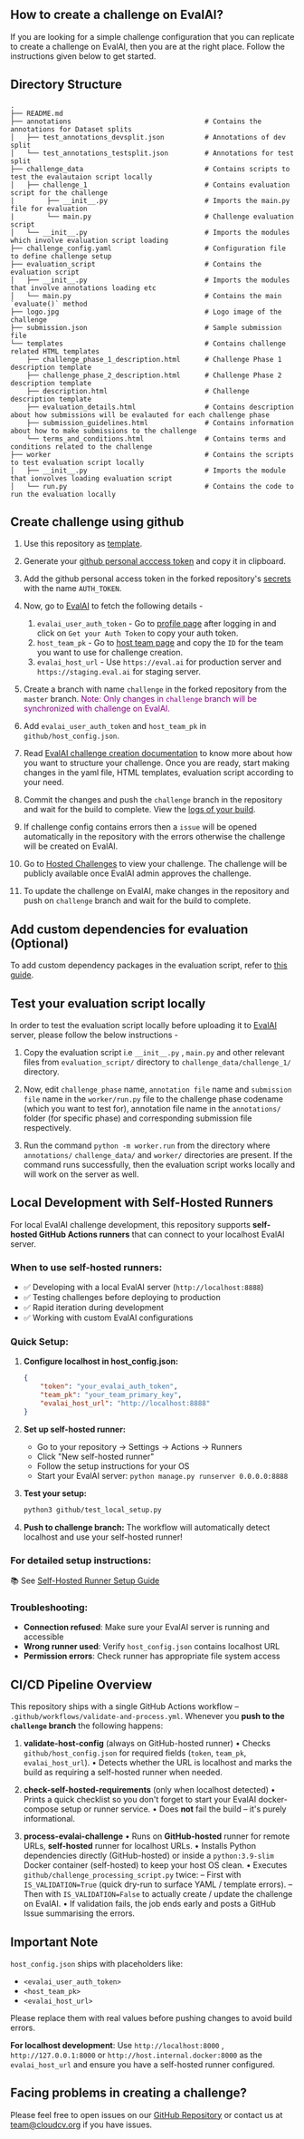 ## How to create a challenge on EvalAI?

If you are looking for a simple challenge configuration that you can replicate to create a challenge on EvalAI, then you are at the right place. Follow the instructions given below to get started.

## Directory Structure

```
.
├── README.md
├── annotations                                 # Contains the annotations for Dataset splits
│   ├── test_annotations_devsplit.json          # Annotations of dev split
│   └── test_annotations_testsplit.json         # Annotations for test split
├── challenge_data                              # Contains scripts to test the evalautaion script locally
│   ├── challenge_1                             # Contains evaluation script for the challenge
|        ├── __init__.py                        # Imports the main.py file for evaluation
|        └── main.py                            # Challenge evaluation script
│   └── __init__.py                             # Imports the modules which involve evaluation script loading
├── challenge_config.yaml                       # Configuration file to define challenge setup
├── evaluation_script                           # Contains the evaluation script
│   ├── __init__.py                             # Imports the modules that involve annotations loading etc
│   └── main.py                                 # Contains the main `evaluate()` method
├── logo.jpg                                    # Logo image of the challenge
├── submission.json                             # Sample submission file
└── templates                                   # Contains challenge related HTML templates
    ├── challenge_phase_1_description.html      # Challenge Phase 1 description template
    ├── challenge_phase_2_description.html      # Challenge Phase 2 description template
    ├── description.html                        # Challenge description template
    ├── evaluation_details.html                 # Contains description about how submissions will be evalauted for each challenge phase
    ├── submission_guidelines.html              # Contains information about how to make submissions to the challenge
    └── terms_and_conditions.html               # Contains terms and conditions related to the challenge
├── worker                                      # Contains the scripts to test evaluation script locally
│   ├── __init__.py                             # Imports the module that ionvolves loading evaluation script
│   └── run.py                                  # Contains the code to run the evaluation locally
```

## Create challenge using github

1. Use this repository as [template](https://docs.github.com/en/free-pro-team@latest/github/creating-cloning-and-archiving-repositories/creating-a-repository-from-a-template).

2. Generate your [github personal acccess token](https://docs.github.com/en/free-pro-team@latest/github/authenticating-to-github/creating-a-personal-access-token) and copy it in clipboard.

3. Add the github personal access token in the forked repository's [secrets](https://docs.github.com/en/free-pro-team@latest/actions/reference/encrypted-secrets#creating-encrypted-secrets-for-a-repository) with the name `AUTH_TOKEN`.

4. Now, go to [EvalAI](https://eval.ai) to fetch the following details -
   1. `evalai_user_auth_token` - Go to [profile page](https://eval.ai/web/profile) after logging in and click on `Get your Auth Token` to copy your auth token.
   2. `host_team_pk` - Go to [host team page](https://eval.ai/web/challenge-host-teams) and copy the `ID` for the team you want to use for challenge creation.
   3. `evalai_host_url` - Use `https://eval.ai` for production server and `https://staging.eval.ai` for staging server.

5. Create a branch with name `challenge` in the forked repository from the `master` branch.
<span style="color:purple">Note: Only changes in `challenge` branch will be synchronized with challenge on EvalAI.</span>

6. Add `evalai_user_auth_token` and `host_team_pk` in `github/host_config.json`.

7. Read [EvalAI challenge creation documentation](https://evalai.readthedocs.io/en/latest/configuration.html) to know more about how you want to structure your challenge. Once you are ready, start making changes in the yaml file, HTML templates, evaluation script according to your need.

8. Commit the changes and push the `challenge` branch in the repository and wait for the build to complete. View the [logs of your build](https://docs.github.com/en/free-pro-team@latest/actions/managing-workflow-runs/using-workflow-run-logs#viewing-logs-to-diagnose-failures).

9. If challenge config contains errors then a `issue` will be opened automatically in the repository with the errors otherwise the challenge will be created on EvalAI.

10. Go to [Hosted Challenges](https://eval.ai/web/hosted-challenges) to view your challenge. The challenge will be publicly available once EvalAI admin approves the challenge.

11. To update the challenge on EvalAI, make changes in the repository and push on `challenge` branch and wait for the build to complete.

## Add custom dependencies for evaluation (Optional)
To add custom dependency packages in the evaluation script, refer to [this guide](./evaluation_script/dependency-installation.md).

## Test your evaluation script locally

In order to test the evaluation script locally before uploading it to [EvalAI](https://eval.ai) server, please follow the below instructions -

1. Copy the evaluation script i.e `__init__.py` , `main.py` and other relevant files from `evaluation_script/` directory to `challenge_data/challenge_1/` directory.

2. Now, edit `challenge_phase` name, `annotation file` name and `submission file` name in the `worker/run.py` file to the challenge phase codename (which you want to test for), annotation file name in the `annotations/` folder (for specific phase) and corresponding submission file respectively.

3. Run the command `python -m worker.run` from the directory where `annotations/` `challenge_data/` and `worker/` directories are present. If the command runs successfully, then the evaluation script works locally and will work on the server as well.

## Local Development with Self-Hosted Runners

For local EvalAI challenge development, this repository supports **self-hosted GitHub Actions runners** that can connect to your localhost EvalAI server.

### When to use self-hosted runners:
- ✅ Developing with a local EvalAI server (`http://localhost:8888`)
- ✅ Testing challenges before deploying to production
- ✅ Rapid iteration during development
- ✅ Working with custom EvalAI configurations

### Quick Setup:

1. **Configure localhost in host_config.json:**
   ```json
   {
       "token": "your_evalai_auth_token",
       "team_pk": "your_team_primary_key",
       "evalai_host_url": "http://localhost:8888"
   }
   ```

2. **Set up self-hosted runner:**
   - Go to your repository → Settings → Actions → Runners
   - Click "New self-hosted runner"
   - Follow the setup instructions for your OS
   - Start your EvalAI server: `python manage.py runserver 0.0.0.0:8888`

3. **Test your setup:**
   ```bash
   python3 github/test_local_setup.py
   ```

4. **Push to challenge branch:**
   The workflow will automatically detect localhost and use your self-hosted runner!

### For detailed setup instructions:
📚 See [Self-Hosted Runner Setup Guide](./github/self_hosted_runner_setup.md)

### Troubleshooting:
- **Connection refused**: Make sure your EvalAI server is running and accessible
- **Wrong runner used**: Verify `host_config.json` contains localhost URL
- **Permission errors**: Check runner has appropriate file system access

## CI/CD Pipeline Overview

This repository ships with a single GitHub Actions workflow – `.github/workflows/validate-and-process.yml`.  Whenever you **push to the `challenge` branch** the following happens:

1. **validate-host-config** (always on GitHub-hosted runner)
    • Checks `github/host_config.json` for required fields (`token`, `team_pk`, `evalai_host_url`).
    • Detects whether the URL is localhost and marks the build as requiring a self-hosted runner when needed.

2. **check-self-hosted-requirements** (only when localhost detected)
    • Prints a quick checklist so you don't forget to start your EvalAI docker-compose setup or runner service.
    • Does **not** fail the build – it's purely informational.

3. **process-evalai-challenge**
    • Runs on **GitHub-hosted** runner for remote URLs, **self-hosted** runner for localhost URLs.
    • Installs Python dependencies directly (GitHub-hosted) or inside a `python:3.9-slim` Docker container (self-hosted) to keep your host OS clean.
    • Executes `github/challenge_processing_script.py` twice:
      – First with `IS_VALIDATION=True` (quick dry-run to surface YAML / template errors).
      – Then with `IS_VALIDATION=False` to actually create / update the challenge on EvalAI.
    • If validation fails, the job ends early and posts a GitHub Issue summarising the errors.

## Important Note
`host_config.json` ships with placeholders like:
- `<evalai_user_auth_token>`
- `<host_team_pk>`
- `<evalai_host_url>`

Please replace them with real values before pushing changes to avoid build errors.

**For localhost development**: Use `http://localhost:8000` , `http://127.0.0.1:8000` or `http://host.internal.docker:8000` as the `evalai_host_url` and ensure you have a self-hosted runner configured.

## Facing problems in creating a challenge?

Please feel free to open issues on our [GitHub Repository](https://github.com/Cloud-CV/EvalAI-Starter/issues) or contact us at team@cloudcv.org if you have issues.